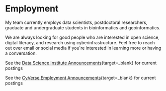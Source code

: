 # Employment

My team currently employs data scientists, postdoctoral researchers, graduate and undergraduate students in bioinformatics and geoinformatics.

We are always looking for good people who are interested in open science, digital literacy, and research using cyberinfrastructure. Feel free to reach out over email or social media if you're interested in learning more or having a conversation.

See the [Data Science Institute Announcements](https://datascience.arizona.edu/work-with-us){target=_blank} for current postings

See the [CyVerse Employment Announcements](https://cyverse.org/employment){target=_blank} for current postings
